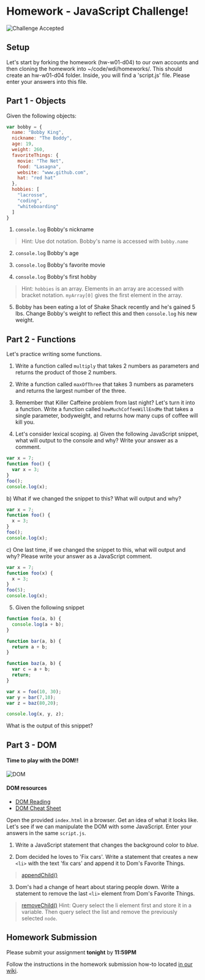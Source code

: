 # Homework - JavaScript Challenge!

![Challenge Accepted](https://media.giphy.com/media/1zTqgW6bS2jWU/giphy.gif)

## Setup
Let's start by forking the homework (hw-w01-d04) to our own accounts and then
cloning the homework into ~/code/wdi/homeworks/. This should create an hw-w01-d04
folder. Inside, you will find a 'script.js' file. Please enter your answers into
this file.

## Part 1 - Objects
Given the following objects:
```javascript
var bobby = {
  name: "Bobby King",
  nickname: "The Boddy",
  age: 19,
  weight: 260,
  favoriteThings: {
    movie: "The Net",
    food: "Lasagna",
    website: "www.github.com",
    hat: "red hat"
  },
  hobbies: [
    "lacrosse",
    "coding",
    "whiteboarding"
  ]
}
```
1. `console.log` Bobby's nickname
> Hint: Use dot notation. Bobby's name is accessed with `bobby.name`

2. `console.log` Bobby's age

3. `console.log` Bobby's favorite movie

4. `console.log` Bobby's first hobby
> Hint: `hobbies` is an array. Elements in an array are accessed with bracket notation. `myArray[0]` gives the first element in the array.

5. Bobby has been eating a lot of Shake Shack recently and he's gained 5 lbs. Change Bobby's weight to reflect this and then `console.log` his new weight.

## Part 2 - Functions
Let's practice writing some functions.

1. Write a function called `multiply` that takes 2 numbers as parameters and returns the product of those 2 numbers.

2. Write a function called `maxOfThree` that takes 3 numbers as parameters and returns the largest number of the three.

3. Remember that Killer Caffeine problem from last night? Let's turn it into a function. Write a function called `howMuchCoffeeWillEndMe` that takes a single parameter, bodyweight, and returns how many cups of coffee will kill you.

4. Let's consider lexical scoping.
a) Given the following JavaScript snippet, what will output to the console and why? Write your answer as a comment.
```javascript
var x = 7;
function foo() {
  var x = 3;
}
foo();
console.log(x);
```
b)
What if we changed the snippet to this? What will output and why?
```javascript
var x = 7;
function foo() {
  x = 3;
}
foo();
console.log(x);
```
c) One last time, if we changed the snippet to this, what will output and why? Please write your answer as a JavaScript comment.
```javascript
var x = 7;
function foo(x) {
  x = 3;
}
foo(5);
console.log(x);
```

5. Given the following snippet

```javascript
function foo(a, b) {
  console.log(a + b);
}

function bar(a, b) {
  return a + b;
}

function baz(a, b) {
  var c = a + b;
  return;
}

var x = foo(10, 30);
var y = bar(7,10);
var z = baz(80,20);

console.log(x, y, z);
```
What is the output of this snippet?

## Part 3 - DOM
#### Time to play with the DOM!!
![DOM](http://i.giphy.com/uAo1LNpBnhhIc.gif)

#### DOM resources
- [DOM Reading](https://developer.mozilla.org/en-US/docs/Web/API/Document_Object_Model)
- [DOM Cheat Sheet](http://christianheilmann.com/stuff/JavaScript-DOM-Cheatsheet.pdf)

Open the provided `index.html` in a browser. Get an idea of what it looks like. Let's see if we can manipulate the DOM with some JavaScript. Enter your answers in the same `script.js`.

1. Write a JavaScript statement that changes the background color to *blue*.

2. Dom decided he loves to 'Fix cars'. Write a statement that creates a new `<li>` with the text 'fix cars' and append it to Dom's Favorite Things.
>[appendChild()](http://www.w3schools.com/jsref/met_node_appendchild.asp)

3. Dom's had a change of heart about staring people down. Write a statement to remove the last `<li>` element from Dom's Favorite Things.
>[removeChild()](https://developer.mozilla.org/en-US/docs/Web/API/Node/removeChild)
> Hint: Query select the li element first and store it in a variable. Then query select the list and remove the previously selected `node`.

## Homework Submission
Please submit your assignment **tonight** by **11:59PM**

Follow the instructions in the homework submission how-to located [in our wiki](https://github.com/ga-students/wdi-nyc-purple-rain-students/wiki/Homework-Submission).
